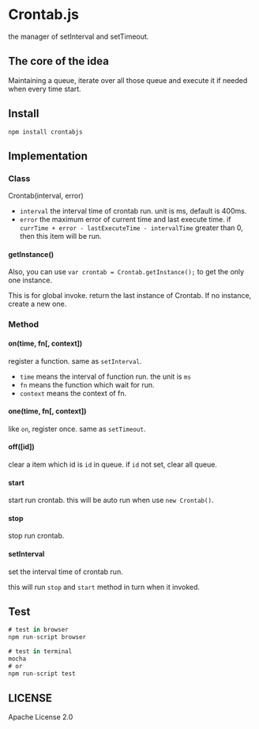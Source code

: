 # Crontab.js

the manager of setInterval and setTimeout.

## The core of the idea

Maintaining a queue, iterate over all those queue and execute it if needed when every time start.

## Install

`npm install crontabjs`

## Implementation

### Class

Crontab(interval, error)

* `interval` the interval time of crontab run. unit is ms, default is 400ms.
* `error` the maximum error of current time and last execute time. if `currTime + error - lastExecuteTime - intervalTime` greater than 0, then this item will be run.

#### getInstance()

Also, you can use `var crontab = Crontab.getInstance();` to get the only one instance.

This is for global invoke. return the last instance of Crontab. If no instance, create a new one.

### Method

#### on(time, fn[, context])

register a function. same as `setInterval`.

* `time` means the interval of function run. the unit is `ms`
* `fn` means the function which wait for run.
* `context` means the context of fn.

#### one(time, fn[, context])

like `on`, register once. same as `setTimeout`.

#### off([id])

clear a item which id is `id` in queue. if `id` not set, clear all queue.

#### start

start run crontab. this will be auto run when use `new Crontab()`.

#### stop

stop run crontab.

#### setInterval

set the interval time of crontab run.

this will run `stop` and `start` method in turn when it invoked.

## Test

```js
# test in browser
npm run-script browser

# test in terminal
mocha
# or
npm run-script test

```

## LICENSE

Apache License 2.0
